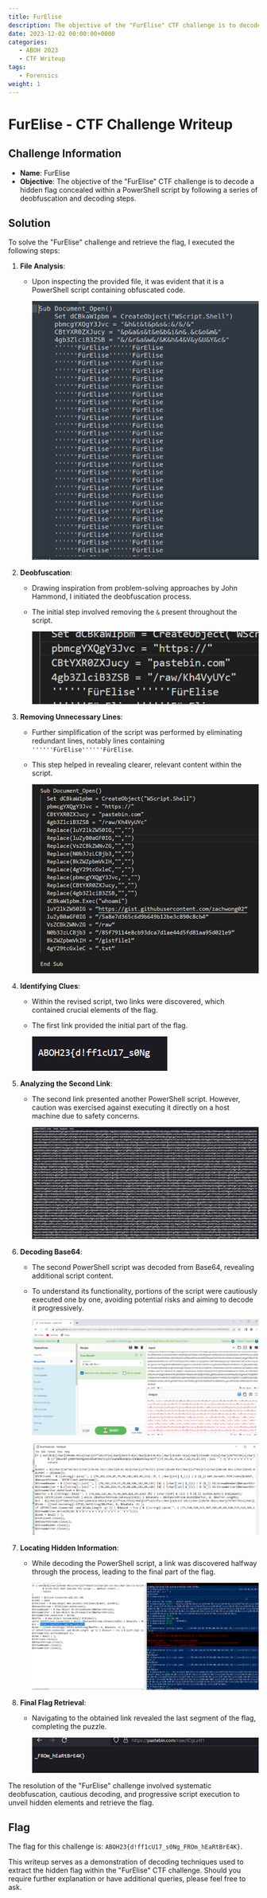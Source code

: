 ```yaml
---
title: FurElise
description: The objective of the "FurElise" CTF challenge is to decode a hidden flag concealed within a PowerShell script by following a series of deobfuscation and decoding steps.
date: 2023-12-02 00:00:00+0000
categories:
   - ABOH 2023
   - CTF Writeup
tags:
   - Forensics
weight: 1     
---
```

# FurElise - CTF Challenge Writeup

## Challenge Information
- **Name**: FurElise
- **Objective**: The objective of the "FurElise" CTF challenge is to decode a hidden flag concealed within a PowerShell script by following a series of deobfuscation and decoding steps.

## Solution
To solve the "FurElise" challenge and retrieve the flag, I executed the following steps:

1. **File Analysis**:
   - Upon inspecting the provided file, it was evident that it is a PowerShell script containing obfuscated code.


        ![Challenge](challenge.png)

2. **Deobfuscation**:
   - Drawing inspiration from problem-solving approaches by John Hammond, I initiated the deobfuscation process.
   - The initial step involved removing the `&` present throughout the script.


        ![Removed &](<removed and.png>)

3. **Removing Unnecessary Lines**:
   - Further simplification of the script was performed by eliminating redundant lines, notably lines containing `''''''FürElise''''''FürElise`.
   - This step helped in revealing clearer, relevant content within the script.


        ![Removed Everything](<removed everything.png>)

4. **Identifying Clues**:
   - Within the revised script, two links were discovered, which contained crucial elements of the flag.
   - The first link provided the initial part of the flag.


        ![Flag Part 1](<flag part 1.png>)

5. **Analyzing the Second Link**:
   - The second link presented another PowerShell script. However, caution was exercised against executing it directly on a host machine due to safety concerns.


        ![Powershell Part 1](<1 powershell.png>)

6. **Decoding Base64**:
   - The second PowerShell script was decoded from Base64, revealing additional script content.
   - To understand its functionality, portions of the script were cautiously executed one by one, avoiding potential risks and aiming to decode it progressively.


        ![Decode Base64](<decode base64.png>)


        ![Powershell Part 2](<2 powershell.png>)

7. **Locating Hidden Information**:
   - While decoding the PowerShell script, a link was discovered halfway through the process, leading to the final part of the flag.


        ![Decoding](decoding.png)

8. **Final Flag Retrieval**:
   - Navigating to the obtained link revealed the last segment of the flag, completing the puzzle.


        ![Flag Part 2](<flag part 2.png>)

The resolution of the "FurElise" challenge involved systematic deobfuscation, cautious decoding, and progressive script execution to unveil hidden elements and retrieve the flag.

## Flag
The flag for this challenge is: `ABOH23{d!ff1cU17_s0Ng_FROm_hEaRtBrE4K}`.

This writeup serves as a demonstration of decoding techniques used to extract the hidden flag within the "FurElise" CTF challenge. Should you require further explanation or have additional queries, please feel free to ask.
